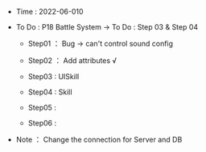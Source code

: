 - Time : 2022-06-010

- To Do : P18 Battle System -> To Do : Step 03 & Step 04

    - Step01 ： Bug -> can't control sound config

    - Step02 ： Add attributes √

    - Step03 : UISkill

    - Step04 : Skill
    
    - Step05 :
    
    - Step06 :
    
- Note ： Change the connection for Server and DB
